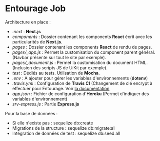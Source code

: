# Entourage Job

Architecture en place :

- _.next_ : **Next.js**
- _components_ : Dossier contenant les components **React** écrit avec les particularités de **Next.js**.
- _pages_ : Dossier contenant les components **React** de rendu de pages.
- _pages/\_app.js_ : Permet la customisation du component parent général. (Navbar présente sur tout le site par exemple).
- _pages/\_document.js_ : Permet la customisation du document HTML. (Inclusion des scripts JS de UiKit par exemple).
- _test_ : Dédiés au tests. Utilisation de **Mocha**.
- _.env_ : A ajouter pour gérer les variables d'environnements (**dotenv**)
- _.travis.yml_ : Configuration de **Travis CI** (Changement de clé encrypt à effectuer pour Entourage. Voir [la documentation](https://docs.travis-ci.com/user/deployment/heroku/)
- _app.json_ : Fichier de configuration d'**Heroku** (Permet d'indiquer des variables d'environnement)
- _srv-express.js_ : Partie **Express.js**



Pour la base de données :
- Si elle n'existe pas : sequelize db:create
- Migrations de la structure : sequelize db:migrate:all
- Intégration de données de test : sequelize db:seed:all
